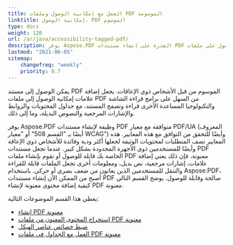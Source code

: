 ```yaml
---
title: العمل مع إمكانية الوصول وملفات PDF الموسومة
linktitle: إمكانية الوصول. PDF الموسوم
type: docs
weight: 120
url: /ar/java/accessibility-tagged-pdf/
description: يوفر Aspose.PDF القدرة على إنشاء مستندات PDF موسومة، مما يتيح لك وضع علامات على العناصر الهيكلية. تعلم المزيد عن كيفية الحصول على ملفات PDF قابلة للوصول.
lastmod: "2021-06-05"
sitemap:
    changefreq: "weekly"
    priority: 0.7
---
```


يمكن الوصول إلى مستند PDF الموسوم من قبل الأشخاص ذوي الإعاقات. يجعل إضافة علامات إمكانية الوصول إلى ملفات PDF من السهل على برامج قراءة الشاشة والتكنولوجيا المساعدة الأخرى قراءة وتصفح المستند، مع جداول المحتويات والروابط والإشارات المرجعية والنصوص البديلة، وما إلى ذلك.

يوفر Aspose.PDF وظيفة لإنشاء مستندات PDF متوافقة مع معيار PDF/UA (المعروف أيضًا بـ "القسم 508" أو "معيار WCAG") وأيضًا للتحقق من التوافق مع هذه المعايير.
 هذه المعايير تصف المتطلبات لمحتويات الوثيقة لجعلها أكثر ودية وفائدة للأشخاص ذوي الإعاقة وأيضًا للمستخدمين ذوي الأجهزة المحدودة بشكل كبير. عندما تجعل مستندات PDF الخاصة بك قابلة للوصول أو تقوم بإنشاء ملفات PDF معنونة، فإن ذلك يعني إضافة علامات، إشارات مرجعية، نص بديل، ومعلومات أخرى تجعل الملفات قابلة للقراءة والتنقل للمستخدمين الذين يعانون من ضعف بصري أو حركي. باستخدام Aspose.PDF، أصبح من الممكن الآن إنشاء مستندات PDF صالحة وقابلة للوصول. يوضح القسم التالي كيفية إضافة محتوى معنونة لإنشاء PDF معنونة.

يغطي هذا القسم الموضوعات التالية:

- [إنشاء PDF معنونة](/pdf/ar/java/create-tagged-pdf-documents/)
- [استخراج المحتوى المعنون من ملفات PDF معنونة](/pdf/ar/java/extract-tagged-content-from-tagged-pdfs/)
- [ضبط خصائص عناصر الهيكل](/pdf/ar/java/set-tagged-pdfs-element-properties/)
- [العمل مع الجداول في ملفات PDF معنونة](/pdf/ar/java/working-with-table-in-tagged-pdfs/)